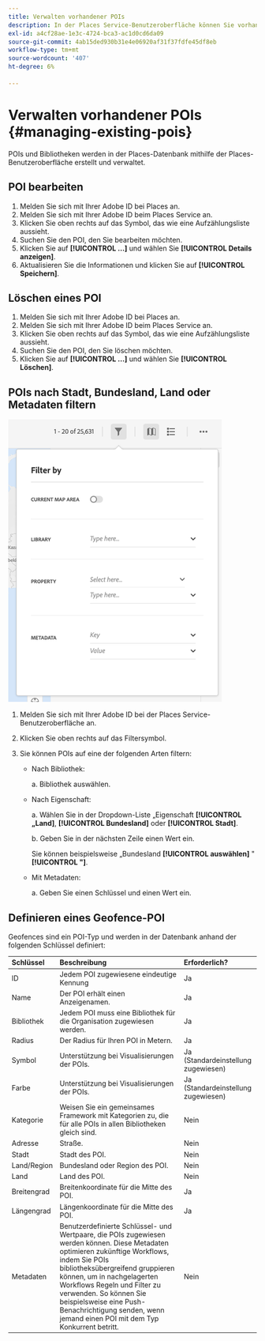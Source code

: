 ```yaml
---
title: Verwalten vorhandener POIs
description: In der Places Service-Benutzeroberfläche können Sie vorhandene POIs bearbeiten, löschen oder filtern.
exl-id: a4cf28ae-1e3c-4724-bca3-ac1d0cd6da09
source-git-commit: 4ab15ded930b31e4e06920af31f37fdfe45df8eb
workflow-type: tm+mt
source-wordcount: '407'
ht-degree: 6%

---
```


# Verwalten vorhandener POIs {#managing-existing-pois}

POIs und Bibliotheken werden in der Places-Datenbank mithilfe der Places-Benutzeroberfläche erstellt und verwaltet.

## POI bearbeiten

1. Melden Sie sich mit Ihrer Adobe ID bei Places an.
1. Melden Sie sich mit Ihrer Adobe ID beim Places Service an.
1. Klicken Sie oben rechts auf das Symbol, das wie eine Aufzählungsliste aussieht.
1. Suchen Sie den POI, den Sie bearbeiten möchten.
1. Klicken Sie auf **[!UICONTROL …]** und wählen Sie **[!UICONTROL Details anzeigen]**.
1. Aktualisieren Sie die Informationen und klicken Sie auf **[!UICONTROL Speichern]**.

## Löschen eines POI

1. Melden Sie sich mit Ihrer Adobe ID bei Places an.
1. Melden Sie sich mit Ihrer Adobe ID beim Places Service an.
1. Klicken Sie oben rechts auf das Symbol, das wie eine Aufzählungsliste aussieht.
1. Suchen Sie den POI, den Sie löschen möchten.
1. Klicken Sie auf **[!UICONTROL …]** und wählen Sie **[!UICONTROL Löschen]**.

## POIs nach Stadt, Bundesland, Land oder Metadaten filtern

![Filtern eines POI](/help/assets/filter_poi.png)

1. Melden Sie sich mit Ihrer Adobe ID bei der Places Service-Benutzeroberfläche an.
1. Klicken Sie oben rechts auf das Filtersymbol.
1. Sie können POIs auf eine der folgenden Arten filtern:

   * Nach Bibliothek:

     a. Bibliothek auswählen.

   * Nach Eigenschaft:

     a. Wählen Sie in der Dropdown-Liste „Eigenschaft **[!UICONTROL „Land]**, **[!UICONTROL Bundesland]** oder **[!UICONTROL Stadt]**.

     b. Geben Sie in der nächsten Zeile einen Wert ein.

     Sie können beispielsweise „Bundesland **[!UICONTROL auswählen]** &quot;**[!UICONTROL &quot;]**.

   * Mit Metadaten:

     a. Geben Sie einen Schlüssel und einen Wert ein.

## Definieren eines Geofence-POI

Geofences sind ein POI-Typ und werden in der Datenbank anhand der folgenden Schlüssel definiert:

| Schlüssel | Beschreibung | Erforderlich? |
| :--- | :--- | :--- |
| ID | Jedem POI zugewiesene eindeutige Kennung | Ja |
| Name | Der POI erhält einen Anzeigenamen. | Ja |
| Bibliothek | Jedem POI muss eine Bibliothek für die Organisation zugewiesen werden. | Ja |
| Radius | Der Radius für Ihren POI in Metern. | Ja |
| Symbol | Unterstützung bei Visualisierungen der POIs. | Ja (Standardeinstellung zugewiesen) |
| Farbe | Unterstützung bei Visualisierungen der POIs. | Ja (Standardeinstellung zugewiesen) |
| Kategorie | Weisen Sie ein gemeinsames Framework mit Kategorien zu, die für alle POIs in allen Bibliotheken gleich sind. | Nein |
| Adresse | Straße. | Nein |
| Stadt | Stadt des POI. | Nein |
| Land/Region | Bundesland oder Region des POI. | Nein |
| Land | Land des POI. | Nein |
| Breitengrad | Breitenkoordinate für die Mitte des POI. | Ja |
| Längengrad | Längenkoordinate für die Mitte des POI. | Ja |
| Metadaten | Benutzerdefinierte Schlüssel- und Wertpaare, die POIs zugewiesen werden können. Diese Metadaten optimieren zukünftige Workflows, indem Sie POIs bibliotheksübergreifend gruppieren können, um in nachgelagerten Workflows Regeln und Filter zu verwenden. So können Sie beispielsweise eine Push-Benachrichtigung senden, wenn jemand einen POI mit dem Typ Konkurrent betritt. | Nein |
